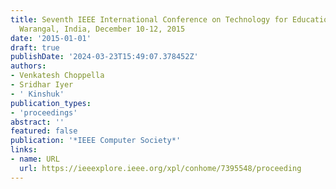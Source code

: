 ```yaml
---
title: Seventh IEEE International Conference on Technology for Education, T4E 2015,
  Warangal, India, December 10-12, 2015
date: '2015-01-01'
draft: true
publishDate: '2024-03-23T15:49:07.378452Z'
authors:
- Venkatesh Choppella
- Sridhar Iyer
- ' Kinshuk'
publication_types:
- 'proceedings'
abstract: ''
featured: false
publication: '*IEEE Computer Society*'
links:
- name: URL
  url: https://ieeexplore.ieee.org/xpl/conhome/7395548/proceeding
---
```


